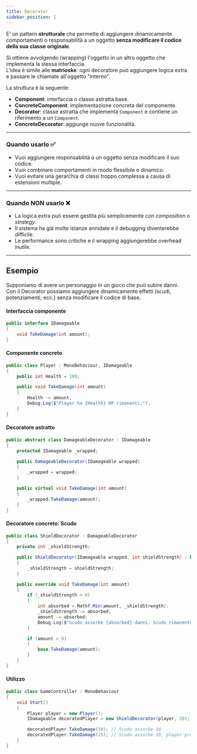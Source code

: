 ```yaml
---
title: Decorator
sidebar_position: 1
---
```


E' un pattern **strutturale** che permette di aggiungere dinamicamente comportamenti o responsabilità a un oggetto **senza modificare il codice della sua classe originale**.

Si ottiene avvolgendo (wrapping) l'oggetto in un altro oggetto che implementa la stessa interfaccia.  
L'idea è simile alle **matrioske**: ogni decoratore può aggiungere logica extra e passare le chiamate all'oggetto "interno".

La struttura è la seguente:

- **Component**: interfaccia o classe astratta base.
- **ConcreteComponent**: implementazione concreta del componente.
- **Decorator**: classe astratta che implementa `Component` e contiene un riferimento a un `Component`.
- **ConcreteDecorator**: aggiunge nuove funzionalità.

---

### Quando usarlo ✅

- Vuoi aggiungere responsabilità a un oggetto senza modificare il suo codice.
- Vuoi combinare comportamenti in modo flessibile e dinamico.
- Vuoi evitare una gerarchia di classi troppo complessa a causa di estensioni multiple.

---

### Quando NON usarlo ❌

- La logica extra può essere gestita più semplicemente con _composition_ o _strategy_.
- Il sistema ha già molte istanze annidate e il debugging diventerebbe difficile.
- Le performance sono critiche e il wrapping aggiungerebbe overhead inutile.

---

## Esempio

Supponiamo di avere un personaggio in un gioco che può subire danni.  
Con il Decorator possiamo aggiungere dinamicamente effetti (scudi, potenziamenti, ecc.) senza modificare il codice di base.

#### Interfaccia componente

```csharp
public interface IDamageable
{
    void TakeDamage(int amount);
}
```

#### Componente concreto

```csharp
public class Player : MonoBehaviour, IDamageable
{
    public int Health = 100;

    public void TakeDamage(int amount)
    {
        Health -= amount;
        Debug.Log($"Player ha {Health} HP rimanenti.");
    }
}
```

#### Decoratore astratto

```csharp
public abstract class DamageableDecorator : IDamageable
{
    protected IDamageable _wrapped;

    public DamageableDecorator(IDamageable wrapped)
    {
        _wrapped = wrapped;
    }

    public virtual void TakeDamage(int amount)
    {
        _wrapped.TakeDamage(amount);
    }
}
```

#### Decoratore concreto: Scudo

```csharp
public class ShieldDecorator : DamageableDecorator
{
    private int _shieldStrength;

    public ShieldDecorator(IDamageable wrapped, int shieldStrength) : base(wrapped)
    {
        _shieldStrength = shieldStrength;
    }

    public override void TakeDamage(int amount)
    {
        if (_shieldStrength > 0)
        {
            int absorbed = Mathf.Min(amount, _shieldStrength);
            _shieldStrength -= absorbed;
            amount -= absorbed;
            Debug.Log($"Scudo assorbe {absorbed} danni. Scudo rimanente: {_shieldStrength}");
        }

        if (amount > 0)
        {
            base.TakeDamage(amount);
        }
    }
}
```

#### Utilizzo

```csharp
public class GameController : MonoBehaviour
{
    void Start()
    {
        Player player = new Player();
        IDamageable decoratedPlayer = new ShieldDecorator(player, 20);

        decoratedPlayer.TakeDamage(10); // Scudo assorbe 10
        decoratedPlayer.TakeDamage(15); // Scudo assorbe 10, player prende 5
    }
}
```
